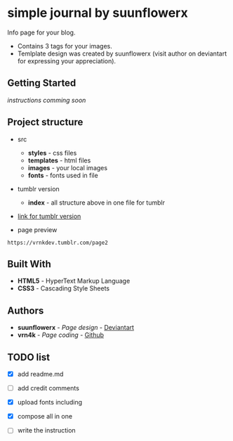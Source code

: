 # simple journal by suunflowerx

Info page for your blog. 
- Contains 3 tags for your images.
- Temlplate design was created by suunflowerx (visit author on deviantart for expressing your appreciation).



## Getting Started

*instructions comming soon*



## Project structure
- src
  - **styles** - css files
  - **templates** - html files
  - **images** - your local images
  - **fonts** - fonts used in file
  
- tumblr version
  - **index** - all structure above in one file for tumblr
  
- [link for tumblr version ](https://github.com/VRN4K/tumblr-pages/blob/master/page%20%232:%20simple%20journal/tumblr%20version/index.html) 

- page preview
```
https://vrnkdev.tumblr.com/page2
```

## Built With

* **HTML5** - HyperText Markup Language
* **CSS3** - Cascading Style Sheets

## Authors

* **suunflowerx** - *Page design* - [Deviantart](https://www.deviantart.com/suunflowerx)
* **vrn4k** - *Page coding* - [Github](https://github.com/VRN4K)

## TODO list
- [x] add readme.md 
- [ ] add credit comments
- [x] upload fonts including
- [x] compose all in one
- [ ] write the instruction
 
